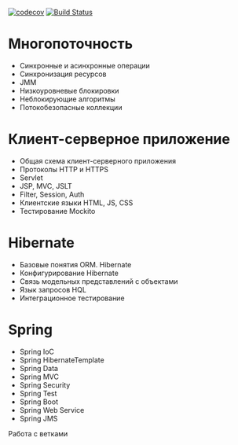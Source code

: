 [![codecov](https://codecov.io/gh/RVohmin/job4j_middle/branch/master/graph/badge.svg)](https://codecov.io/gh/RVohmin/job4j_middle)
[![Build Status](https://travis-ci.org/RVohmin/job4j_design.svg?branch=master)](https://travis-ci.org/RVohmin/job4j_design)
# Многопоточность
* Синхронные и асинхронные операции
* Синхронизация ресурсов
* JMM
* Низкоуровневые блокировки
* Неблокирующие алгоритмы
* Потокобезопасные коллекции

# Клиент-серверное приложение
* Общая схема клиент-серверного приложения
* Протоколы HTTP и HTTPS
* Servlet
* JSP, MVC, JSLT
* Filter, Session, Auth
* Клиентские языки HTML, JS, CSS
* Тестирование Mockito

# Hibernate
* Базовые понятия ORM. Hibernate
* Конфигурирование Hibernate
* Связь модельных представлений с объектами
* Язык запросов HQL
* Интеграционное тестирование

# Spring
* Spring IoC
* Spring HibernateTemplate
* Spring Data
* Spring MVC
* Spring Security
* Spring Test
* Spring Boot
* Spring Web Service
* Spring JMS

Работа с ветками 